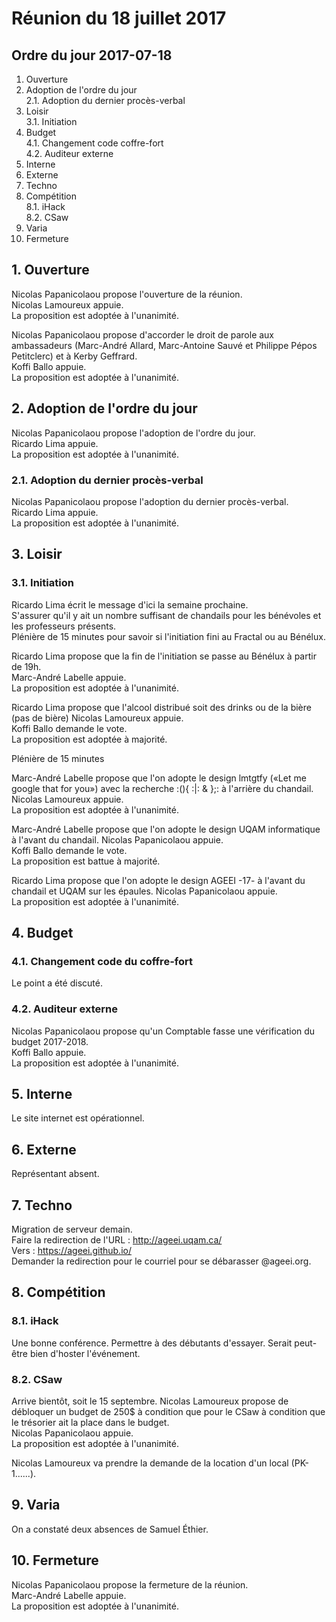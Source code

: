 # Réunion du 18 juillet 2017

## Ordre du jour 2017-07-18

1. Ouverture
2. Adoption de l'ordre du jour  
2.1. Adoption du dernier procès-verbal  
3. Loisir  
3.1. Initiation  
4. Budget  
4.1. Changement code coffre-fort  
4.2. Auditeur externe  
5. Interne
6. Externe
7. Techno
8. Compétition  
8.1. iHack  
8.2. CSaw  
9. Varia
10. Fermeture


## 1. Ouverture
Nicolas Papanicolaou propose l'ouverture de la réunion.  
Nicolas Lamoureux appuie.  
La proposition est adoptée à l'unanimité.

Nicolas Papanicolaou propose d'accorder le droit de parole aux 
ambassadeurs (Marc-André Allard, Marc-Antoine Sauvé et Philippe Pépos Petitclerc) 
et à Kerby Geffrard.  
Koffi Ballo appuie.  
La proposition est adoptée à l'unanimité.

## 2. Adoption de l'ordre du jour
Nicolas Papanicolaou propose l'adoption de l'ordre du jour.  
Ricardo Lima appuie.  
La proposition est adoptée à l'unanimité.

### 2.1. Adoption du dernier procès-verbal
Nicolas Papanicolaou propose l'adoption du dernier procès-verbal.  
Ricardo Lima appuie.  
La proposition est adoptée à l'unanimité.

## 3. Loisir
### 3.1. Initiation

Ricardo Lima écrit le message d'ici la semaine prochaine.  
S'assurer qu'il y ait un nombre suffisant de chandails 
pour les bénévoles et les professeurs présents.    
Plénière de 15 minutes pour savoir si l'initiation fini au Fractal ou au Bénélux.

Ricardo Lima propose que la fin de l'initiation se passe au Bénélux à partir de 19h.  
Marc-André Labelle appuie.  
La proposition est adoptée à l'unanimité.

Ricardo Lima propose que l'alcool distribué soit des drinks ou 
de la bière (pas de bière) Nicolas Lamoureux appuie.  
Koffi Ballo demande le vote.  
La proposition est adoptée à majorité.

Plénière de 15 minutes

Marc-André Labelle propose que l'on adopte le design lmtgtfy 
(«Let me google that for you») avec la recherche :(){ :|: & };: 
à l'arrière du chandail.  
Nicolas Lamoureux appuie.    
La proposition est adoptée à l'unanimité.

Marc-André Labelle propose que l'on adopte le 
design UQAM informatique à l'avant du chandail.
Nicolas Papanicolaou appuie.  
Koffi Ballo demande le vote.  
La proposition est battue à majorité.

Ricardo Lima propose que l'on adopte le design AGEEI -17- à 
l'avant du chandail et UQAM sur les épaules.
Nicolas Papanicolaou appuie.  
La proposition est adoptée à l'unanimité.

## 4. Budget
### 4.1. Changement code du coffre-fort
Le point a été discuté.
### 4.2. Auditeur externe
Nicolas Papanicolaou propose qu'un Comptable fasse 
une vérification du budget 2017-2018.  
Koffi Ballo appuie.  
La proposition est adoptée à l'unanimité.

## 5. Interne
Le site internet est opérationnel.

## 6. Externe
Représentant absent.

## 7. Techno
Migration de serveur demain.  
Faire la redirection de l'URL : http://ageei.uqam.ca/  
Vers : https://ageei.github.io/  
Demander la redirection pour le courriel pour se débarasser @ageei.org.

## 8. Compétition
### 8.1. iHack
Une bonne conférence.
Permettre à des débutants d'essayer.
Serait peut-être bien d'hoster l'événement.

### 8.2. CSaw
Arrive bientôt, soit le 15 septembre.
Nicolas Lamoureux propose de débloquer un budget de 250$ à condition 
que pour le CSaw à condition que le trésorier ait la place dans le budget.  
Nicolas Papanicolaou appuie.  
La proposition est adoptée à l'unanimité.

Nicolas Lamoureux va prendre la demande de la location d'un local (PK-1......).

## 9. Varia
On a constaté deux absences de Samuel Éthier.

## 10. Fermeture
Nicolas Papanicolaou propose la fermeture de la réunion.  
Marc-André Labelle appuie.  
La proposition est adoptée à l'unanimité.

